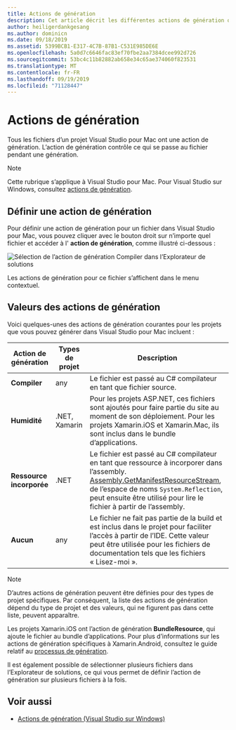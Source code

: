 ```yaml
---
title: Actions de génération
description: Cet article décrit les différentes actions de génération que vous pouvez utiliser dans le cadre de projets C#
author: heiligerdankgesang
ms.author: dominicn
ms.date: 09/18/2019
ms.assetid: 5399BCB1-E317-4C7B-87B1-C531E985DE6E
ms.openlocfilehash: 5a0d7c6646fac83ef70fbe2aa7384dcee992d726
ms.sourcegitcommit: 53bc4c11b82882ab658e34c65ae374060f823531
ms.translationtype: MT
ms.contentlocale: fr-FR
ms.lasthandoff: 09/19/2019
ms.locfileid: "71128447"
---
```

# <a name="build-actions"></a>Actions de génération

Tous les fichiers d’un projet Visual Studio pour Mac ont une action de génération. L’action de génération contrôle ce qui se passe au fichier pendant une génération. 

>[!NOTE]
>Cette rubrique s’applique à Visual Studio pour Mac. Pour Visual Studio sur Windows, consultez [actions de génération](/visualstudio/ide/build-actions).

## <a name="set-a-build-action"></a>Définir une action de génération

Pour définir une action de génération pour un fichier dans Visual Studio pour Mac, vous pouvez cliquer avec le bouton droit sur n’importe quel fichier et accéder à l' **action de génération**, comme illustré ci-dessous :

![Sélection de l’action de génération Compiler dans l’Explorateur de solutions](media/projects-and-solutions-image1.png)

Les actions de génération pour ce fichier s’affichent dans le menu contextuel. 

## <a name="build-action-values"></a>Valeurs des actions de génération

Voici quelques-unes des actions de génération courantes pour les projets que vous pouvez générer dans Visual Studio pour Mac incluent :

|Action de génération | Types de projet | Description |
|--|--|--|
| **Compiler** | any | Le fichier est passé au C# compilateur en tant que fichier source.|
| **Humidité** | .NET, Xamarin | Pour les projets ASP.NET, ces fichiers sont ajoutés pour faire partie du site au moment de son déploiement. Pour les projets Xamarin.iOS et Xamarin.Mac, ils sont inclus dans le bundle d’applications.|
| **Ressource incorporée** | .NET | Le fichier est passé au C# compilateur en tant que ressource à incorporer dans l’assembly. [Assembly.GetManifestResourceStream](https://docs.microsoft.com/dotnet/api/system.reflection.assembly.getmanifestresourcestream), de l’espace de noms `System.Reflection`, peut ensuite être utilisé pour lire le fichier à partir de l’assembly.|
| **Aucun** | any | Le fichier ne fait pas partie de la build et est inclus dans le projet pour faciliter l’accès à partir de l’IDE. Cette valeur peut être utilisée pour les fichiers de documentation tels que les fichiers « Lisez-moi ».|

> [!NOTE]
> D’autres actions de génération peuvent être définies pour des types de projet spécifiques. Par conséquent, la liste des actions de génération dépend du type de projet et des valeurs, qui ne figurent pas dans cette liste, peuvent apparaître.  

Les projets Xamarin.iOS ont l’action de génération **BundleResource**, qui ajoute le fichier au bundle d’applications. Pour plus d’informations sur les actions de génération spécifiques à Xamarin.Android, consultez le guide relatif au [processus de génération](/xamarin/android/deploy-test/building-apps/build-process#Build_Actions).

Il est également possible de sélectionner plusieurs fichiers dans l’Explorateur de solutions, ce qui vous permet de définir l’action de génération sur plusieurs fichiers à la fois.

## <a name="see-also"></a>Voir aussi

- [Actions de génération (Visual Studio sur Windows)](/visualstudio/ide/build-actions)